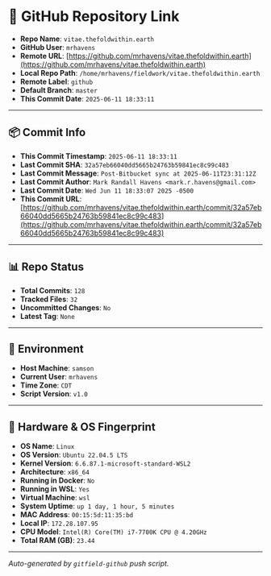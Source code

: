 # 🔗 GitHub Repository Link

- **Repo Name**: `vitae.thefoldwithin.earth`
- **GitHub User**: `mrhavens`
- **Remote URL**: [https://github.com/mrhavens/vitae.thefoldwithin.earth](https://github.com/mrhavens/vitae.thefoldwithin.earth)
- **Local Repo Path**: `/home/mrhavens/fieldwork/vitae.thefoldwithin.earth`
- **Remote Label**: `github`
- **Default Branch**: `master`
- **This Commit Date**: `2025-06-11 18:33:11`

---

## 📦 Commit Info

- **This Commit Timestamp**: `2025-06-11 18:33:11`
- **Last Commit SHA**: `32a57eb66040dd5665b24763b59841ec8c99c483`
- **Last Commit Message**: `Post-Bitbucket sync at 2025-06-11T23:31:12Z`
- **Last Commit Author**: `Mark Randall Havens <mark.r.havens@gmail.com>`
- **Last Commit Date**: `Wed Jun 11 18:33:07 2025 -0500`
- **This Commit URL**: [https://github.com/mrhavens/vitae.thefoldwithin.earth/commit/32a57eb66040dd5665b24763b59841ec8c99c483](https://github.com/mrhavens/vitae.thefoldwithin.earth/commit/32a57eb66040dd5665b24763b59841ec8c99c483)

---

## 📊 Repo Status

- **Total Commits**: `128`
- **Tracked Files**: `32`
- **Uncommitted Changes**: `No`
- **Latest Tag**: `None`

---

## 🧭 Environment

- **Host Machine**: `samson`
- **Current User**: `mrhavens`
- **Time Zone**: `CDT`
- **Script Version**: `v1.0`

---

## 🧬 Hardware & OS Fingerprint

- **OS Name**: `Linux`
- **OS Version**: `Ubuntu 22.04.5 LTS`
- **Kernel Version**: `6.6.87.1-microsoft-standard-WSL2`
- **Architecture**: `x86_64`
- **Running in Docker**: `No`
- **Running in WSL**: `Yes`
- **Virtual Machine**: `wsl`
- **System Uptime**: `up 1 day, 1 hour, 5 minutes`
- **MAC Address**: `00:15:5d:11:35:bd`
- **Local IP**: `172.28.107.95`
- **CPU Model**: `Intel(R) Core(TM) i7-7700K CPU @ 4.20GHz`
- **Total RAM (GB)**: `23.44`

---

_Auto-generated by `gitfield-github` push script._

